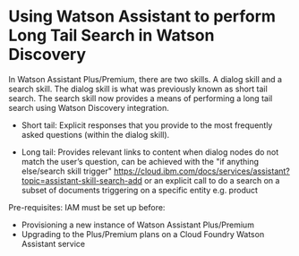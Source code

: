 # Using Watson Assistant to perform Long Tail Search in Watson Discovery

In Watson Assistant Plus/Premium, there are two skills. A dialog skill and a search skill. The dialog skill is what was previously known as short tail search. The search skill now provides a means of performing a long tail search using Watson Discovery integration. 


- Short tail: Explicit responses that you provide to the most frequently asked questions (within the dialog skill).<br>

- Long tail: Provides relevant links to content when dialog nodes do not match the user’s question, can be achieved with the                      "if anything else/search skill trigger" https://cloud.ibm.com/docs/services/assistant?topic=assistant-skill-search-add or an explicit call to do a search on a subset of documents triggering on a specific entity e.g. product


Pre-requisites:
IAM must be set up before:
- Provisioning a new instance of Watson Assistant Plus/Premium 
- Upgrading to the Plus/Premium plans on a Cloud Foundry Watson Assistant service
